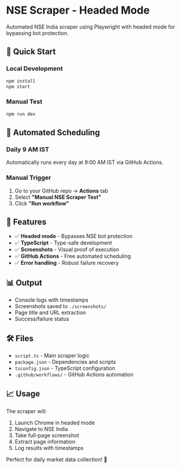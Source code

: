 # NSE Scraper - Headed Mode

Automated NSE India scraper using Playwright with headed mode for bypassing bot protection.

## 🚀 Quick Start

### Local Development
```bash
npm install
npm start
```

### Manual Test
```bash
npm run dev
```

## 📅 Automated Scheduling

### Daily 9 AM IST
Automatically runs every day at 9:00 AM IST via GitHub Actions.

### Manual Trigger
1. Go to your GitHub repo → **Actions** tab
2. Select **"Manual NSE Scraper Test"**
3. Click **"Run workflow"**

## 🎯 Features

- ✅ **Headed mode** - Bypasses NSE bot protection
- ✅ **TypeScript** - Type-safe development
- ✅ **Screenshots** - Visual proof of execution
- ✅ **GitHub Actions** - Free automated scheduling
- ✅ **Error handling** - Robust failure recovery

## 📊 Output

- Console logs with timestamps
- Screenshots saved to `./screenshots/`
- Page title and URL extraction
- Success/failure status

## 🛠️ Files

- `script.ts` - Main scraper logic
- `package.json` - Dependencies and scripts
- `tsconfig.json` - TypeScript configuration
- `.github/workflows/` - GitHub Actions automation

## 📈 Usage

The scraper will:
1. Launch Chrome in headed mode
2. Navigate to NSE India
3. Take full-page screenshot
4. Extract page information
5. Log results with timestamps

Perfect for daily market data collection! 🚀